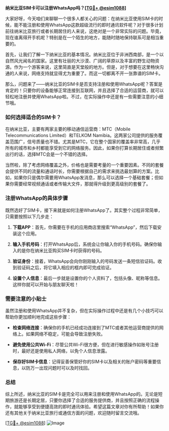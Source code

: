 **纳米比亚SIM卡可以注册WhatsApp吗？[[TG💪+ @esim1088](https://t.me/s/esim1088)]**

大家好呀，今天咱们来聊聊一个很多人都关心的问题：在纳米比亚使用SIM卡的时候，能不能注册和使用WhatsApp这款超级流行的即时通讯软件呢？对于很多计划前往纳米比亚旅行或者长期居住的人来说，这绝对是一个非常实际的问题。毕竟，现在谁离得开手机呢？特别是在一个陌生的地方，能随时随地保持联系可是相当重要的。

首先，让我们了解一下纳米比亚的基本情况。纳米比亚位于非洲西南部，是一个以自然风光闻名的国家。这里有壮丽的大沙漠、广阔的草原以及丰富的野生动物资源。作为一个游客来说，这里简直是天堂般的地方。但是，对于想要在这里畅快沟通的人来说，网络支持就显得尤为重要了。而这一切都离不开一张靠谱的SIM卡。

那么，问题来了——纳米比亚的SIM卡是否支持注册和使用WhatsApp呢？答案是肯定的！只要你的设备能够正常连接到互联网，并且选择了合适的运营商，就可以轻松地注册并使用WhatsApp啦。不过，在实际操作中还是有一些需要注意的小细节哦。

### **如何选择适合的SIM卡？**

在纳米比亚，主要有两家主要的移动通信运营商：MTC（Mobile Telecommunications Limited）和TELKOM Namibia。这两家公司提供的服务覆盖范围广，信号质量也不错。尤其是MTC，它在整个国家的覆盖率非常高，几乎所有的城市和乡村都能享受到它的网络服务。因此，如果你打算长期居住或者频繁出行的话，选择MTC会是一个不错的选择。

当然啦，除了考虑网络覆盖之外，价格也是需要考量的一个重要因素。不同的套餐会提供不同的流量和通话时长，你需要根据自己的需求来挑选最划算的方案。比如，如果你只是偶尔需要用WhatsApp发消息，那么可以选择一个基础套餐；但如果你需要经常视频通话或者传输大文件，那就得升级到更高级别的套餐了。

### **注册WhatsApp的具体步骤**

既然选好了SIM卡，接下来就是如何注册WhatsApp了。其实整个过程非常简单，只需要按照以下几步走：

1. **下载APP**：首先，你需要在手机的应用商店里搜索“WhatsApp”，然后下载安装这个应用。
   
2. **输入手机号码**：打开WhatsApp后，系统会让你输入你的手机号码。确保你输入的是你在纳米比亚购买SIM卡时获得的号码。

3. **验证身份**：接着，WhatsApp会向你刚刚输入的号码发送一条短信验证码。收到验证码之后，将它填入相应的框内即可完成验证。

4. **设置个人信息**：最后一步就是设置你的个人资料了，包括头像、昵称等信息。这样你就可以开始与朋友聊天啦！

### **需要注意的小贴士**

虽然注册和使用WhatsApp并不复杂，但在实际操作过程中还是有几个小技巧可以帮助你更加顺利地完成这些步骤：

- **检查网络连接**：确保你的手机已经成功连接到了MTC或者其他运营商提供的网络上。如果网络不稳定，可能会导致注册失败。
  
- **避免使用公共Wi-Fi**：尽管公共Wi-Fi很方便，但在进行敏感操作如账号注册时，最好还是使用私人网络，以免个人信息泄露。

- **保存好SIM卡信息**：记得妥善保管好你的SIM卡以及相关的账户密码等重要信息，以防万一出现问题时可以及时找回。

### **总结**

综上所述，纳米比亚的SIM卡是完全可以用来注册和使用WhatsApp的。无论是短期旅游还是长期定居，只要你选择了合适的服务提供商，并且按照正确的流程操作，就能够享受到便捷高效的即时通讯体验。希望这篇文章对你有所帮助！如果你还有其他关于纳米比亚旅行或通信方面的问题，欢迎随时留言交流哦。

[[TG💪+ @esim1088](https://t.me/s/esim1088)] ![Image](https://i.postimg.cc/4NQfJmqS/Snipaste-2025-05-13-00-14-12.png)